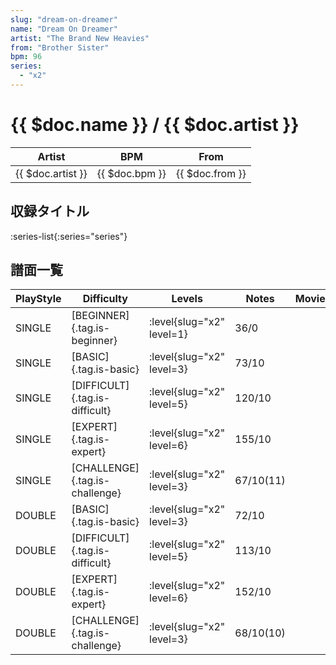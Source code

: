 ```yaml
---
slug: "dream-on-dreamer"
name: "Dream On Dreamer"
artist: "The Brand New Heavies"
from: "Brother Sister"
bpm: 96
series:
  - "x2"
---
```


# {{ $doc.name }} / {{ $doc.artist }}

|Artist|BPM|From|
|------|---|----|
|{{ $doc.artist }}|{{ $doc.bpm }}|{{ $doc.from }}|

## 収録タイトル

:series-list{:series="series"}

## 譜面一覧

|PlayStyle|Difficulty|Levels|Notes|Movie|
|---------|----------|------|-----|-----|
|SINGLE|[BEGINNER]{.tag.is-beginner}|<div class="field is-grouped is-grouped-multiline"> :level{slug="x2" level=1}</div>|36/0||
|SINGLE|[BASIC]{.tag.is-basic}|<div class="field is-grouped is-grouped-multiline"> :level{slug="x2" level=3}</div>|73/10||
|SINGLE|[DIFFICULT]{.tag.is-difficult}|<div class="field is-grouped is-grouped-multiline"> :level{slug="x2" level=5}</div>|120/10||
|SINGLE|[EXPERT]{.tag.is-expert}|<div class="field is-grouped is-grouped-multiline"> :level{slug="x2" level=6}</div>|155/10||
|SINGLE|[CHALLENGE]{.tag.is-challenge}|<div class="field is-grouped is-grouped-multiline"> :level{slug="x2" level=3}</div>|67/10(11)||
|DOUBLE|[BASIC]{.tag.is-basic}|<div class="field is-grouped is-grouped-multiline"> :level{slug="x2" level=3}</div>|72/10||
|DOUBLE|[DIFFICULT]{.tag.is-difficult}|<div class="field is-grouped is-grouped-multiline"> :level{slug="x2" level=5}</div>|113/10||
|DOUBLE|[EXPERT]{.tag.is-expert}|<div class="field is-grouped is-grouped-multiline"> :level{slug="x2" level=6}</div>|152/10||
|DOUBLE|[CHALLENGE]{.tag.is-challenge}|<div class="field is-grouped is-grouped-multiline"> :level{slug="x2" level=3}</div>|68/10(10)||

